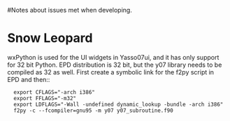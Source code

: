 #Notes about issues met when developing.

# Snow Leopard #

wxPython is used for the UI widgets in Yasso07ui, and it has only support for 32 bit Python. EPD distribution is 32 bit, but the y07 library needs to be compiled as 32 as well. First create a symbolic link for the f2py script in EPD and then::

```
  export CFLAGS="-arch i386"
  export FFLAGS="-m32"
  export LDFLAGS="-Wall -undefined dynamic_lookup -bundle -arch i386"
  f2py -c --fcompiler=gnu95 -m y07 y07_subroutine.f90
```